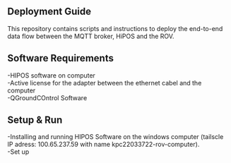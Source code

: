 ## Deployment Guide
This repository contains scripts and instructions to deploy the end-to-end data flow between the MQTT broker, HiPOS and the ROV.  

## Software Requirements  
-HIPOS software on computer  
-Active license for the adapter between the ethernet cabel and the computer  
-QGroundCOntrol Software  

## Setup & Run  
-Installing and running HIPOS Software on the windows computer (tailscle IP adress: 100.65.237.59 with name kpc22033722-rov-computer).  
-Set up  
